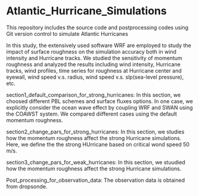 # Atlantic_Hurricane_Simulations
This repository includes the source code and postprocessing codes using Git version control to simulate Atlantic Hurricanes


In this study, the extensively used software WRF are employed to study the impact of surface roughness on the simulation accuracy both in wind intensity and Hurricane tracks.
We studied the sensitivity of momentum roughness and analyzed the results including wind intensity, Hurricane tracks, wind profiles, time series for roughness at Hurricane center
and eyewall, wind speed v.s. radius, wind speed v.s. slp(sea-level pressure), etc.



section1_default_comparison_for_strong_hurricanes: In this section, we choosed different PBL schemes and surface fluxes options. In one case, we explicitly consider the ocean
wave effect by coupling WRF and SWAN using the COAWST system. We compared diifferent cases using the default momentum roughness. 

section2_change_pars_for_strong_hurricanes: In this section, we studies how the momentum roughness affect the strong Hurricane simulations. Here, we define the the strong HUrricane 
based on critical wond speed 50 m/s.

section3_change_pars_for_weak_hurricanes: In this section, we stuudied how the momentum roughness affect the strong Hurricane simulations.

Post_processing_for_observation_data: The observation data is obtained from dropsonde.


